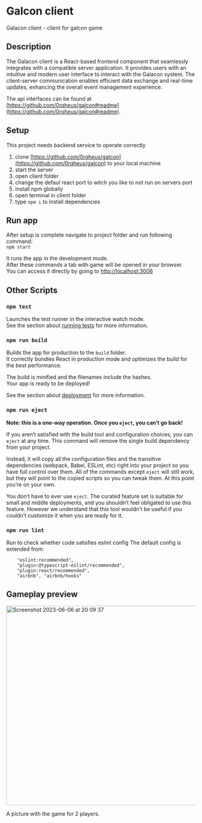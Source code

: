 # Galcon client
Galacon client - client for galcon game

## Description
The Galacon client is a React-based frontend component that seamlessly integrates with a compatible server application. It provides users with an intuitive and modern user interface to interact with the Galacon system. The client-server communication enables efficient data exchange and real-time updates, enhancing the overall event management experience.

The api interfaces can be found at [https://github.com/0rqheus/galcon#readme](https://github.com/0rqheus/galcon#readme).

## Setup

This project needs backend service to operate correctly

1) clone [https://github.com/0rqheus/galcon](https://github.com/0rqheus/galcon) to your local machine
2) start the server
3) open client folder
4) change the defaul react port to witch you like to not run on servers port
5) install npm globally
6) open terminal in client folder
7) type `npm i` to install dependencies

## Run app

After setup is complete navigate to project folder and run following command:\
`npm start`

It runs the app in the development mode.\
After these commands a tab with game will be opened in your browser.\
You can access it directly by going to [http://localhost:3006](http://localhost:3006)

## Other Scripts

### `npm test`

Launches the test runner in the interactive watch mode.\
See the section about [running tests](https://facebook.github.io/create-react-app/docs/running-tests) for more information.

### `npm run build`

Builds the app for production to the `build` folder.\
It correctly bundles React in production mode and optimizes the build for the best performance.

The build is minified and the filenames include the hashes.\
Your app is ready to be deployed!

See the section about [deployment](https://facebook.github.io/create-react-app/docs/deployment) for more information.

### `npm run eject`

**Note: this is a one-way operation. Once you `eject`, you can’t go back!**

If you aren’t satisfied with the build tool and configuration choices, you can `eject` at any time. This command will remove the single build dependency from your project.

Instead, it will copy all the configuration files and the transitive dependencies (webpack, Babel, ESLint, etc) right into your project so you have full control over them. All of the commands except `eject` will still work, but they will point to the copied scripts so you can tweak them. At this point you’re on your own.

You don’t have to ever use `eject`. The curated feature set is suitable for small and middle deployments, and you shouldn’t feel obligated to use this feature. However we understand that this tool wouldn’t be useful if you couldn’t customize it when you are ready for it.

### `npm run lint`

Run to check whether code satisfies eslint config
The default config is extended from:

        "eslint:recommended",
        "plugin:@typescript-eslint/recommended",
        "plugin:react/recommended",
        "airbnb", "airbnb/hooks"


## Gameplay preview
<img width="529" alt="Screenshot 2023-06-06 at 20 09 37" src="https://github.com/dpalii/galcon-client/assets/47571050/7eaa9776-e101-4787-9107-e29575fd1269">

A picture with the game for 2 players.
